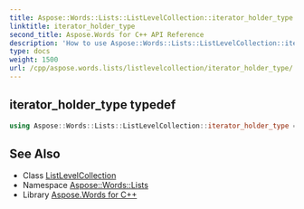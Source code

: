 ```yaml
---
title: Aspose::Words::Lists::ListLevelCollection::iterator_holder_type typedef
linktitle: iterator_holder_type
second_title: Aspose.Words for C++ API Reference
description: 'How to use Aspose::Words::Lists::ListLevelCollection::iterator_holder_type typedef of Aspose::Words::Lists::ListLevelCollection class in C++.'
type: docs
weight: 1500
url: /cpp/aspose.words.lists/listlevelcollection/iterator_holder_type/
---
```

## iterator_holder_type typedef




```cpp
using Aspose::Words::Lists::ListLevelCollection::iterator_holder_type =  System::Collections::Generic::List<System::SharedPtr<Aspose::Words::Lists::ListLevel> >
```

## See Also

* Class [ListLevelCollection](../)
* Namespace [Aspose::Words::Lists](../../)
* Library [Aspose.Words for C++](../../../)
